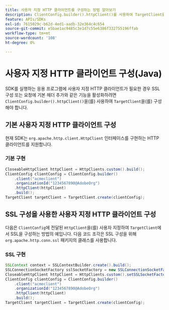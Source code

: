 ```yaml
---
title: 사용자 지정 HTTP 클라이언트를 구성하는 방법 알아보기
description: ClientConfig.builder().httpClient()를 사용하여 TargetClient를 구성하는 방법을 알아봅니다.
feature: APIs/SDKs
exl-id: 7615029c-b62d-4ed1-aadb-32e364c4c654
source-git-commit: e5bae1ac9485c3e1d7c55e6386f332755196ffab
workflow-type: tm+mt
source-wordcount: '108'
ht-degree: 0%

---
```


# 사용자 지정 HTTP 클라이언트 구성(Java)

SDK를 실행하는 응용 프로그램에 사용자 지정 HTTP 클라이언트가 필요한 경우 SSL 구성 또는 요청에 기본 헤더 추가와 같은 기능을 활성화하려면 `ClientConfig.builder().httpClient()`을(를) 사용하여 `TargetClient`을(를) 구성해야 합니다.

## 기본 사용자 지정 HTTP 클라이언트 구성

현재 SDK는 `org.apache.http.client.HttpClient` 인터페이스를 구현하는 HTTP 클라이언트를 지원합니다.

### 기본 구현

```java {line-numbers="true"}
CloseableHttpClient httpClient = HttpClients.custom().build();
ClientConfig clientConfig = ClientConfig.builder()
    .client("acmeclient")
    .organizationId("1234567890@AdobeOrg")
    .httpClient(httpClient)
    .build();
TargetClient targetClient = TargetClient.create(clientConfig);
```

## SSL 구성을 사용한 사용자 지정 HTTP 클라이언트 구성

다음은 `ClientConfig`에 전달된 `HttpClient`을(를) 사용자 지정하여 `TargetClient`에서 SSL을 구성하는 방법의 예입니다. 다음 코드 조각은 SSL 구성을 위해 `org.apache.http.conn.ssl` 패키지의 클래스를 사용합니다.

### SSL 구현

```java {line-numbers="true"}
SSLContext context = SSLContextBuilder.create().build();
SSLConnectionSocketFactory sslSocketFactory = new SSLConnectionSocketFactory(context);
CloseableHttpClient httpClient = HttpClients.custom().setSSLSocketFactory(sslSocketFactory).build();
ClientConfig clientConfig = ClientConfig.builder()
    .client("acmeclient")
    .organizationId("1234567890@AdobeOrg")
    .httpClient(httpClient)
    .build();
TargetClient targetClient = TargetClient.create(clientConfig);
```
